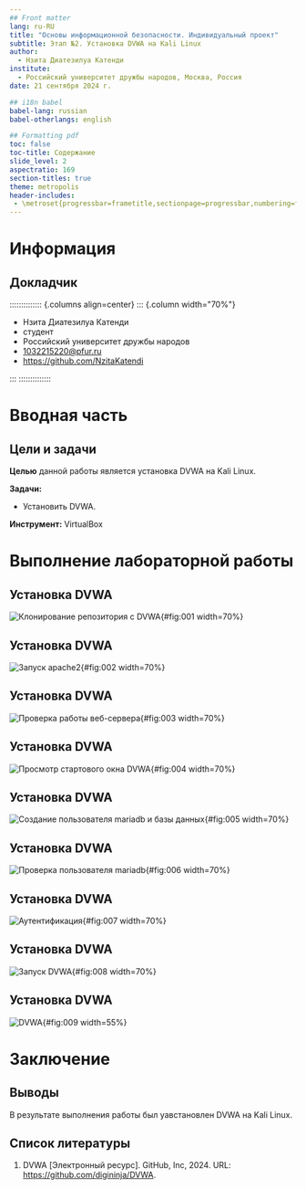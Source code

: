 ```yaml
---
## Front matter
lang: ru-RU
title: "Основы информационной безопасности. Индивидуальный проект"
subtitle: Этап №2. Установка DVWA на Kali Linux
author:
  - Нзита Диатезилуа Катенди
institute:
  - Российский университет дружбы народов, Москва, Россия
date: 21 сентября 2024 г.

## i18n babel
babel-lang: russian
babel-otherlangs: english

## Formatting pdf
toc: false
toc-title: Содержание
slide_level: 2
aspectratio: 169
section-titles: true
theme: metropolis
header-includes:
 - \metroset{progressbar=frametitle,sectionpage=progressbar,numbering=fraction}
---
```


# Информация

## Докладчик

:::::::::::::: {.columns align=center}
::: {.column width="70%"}

  * Нзита Диатезилуа Катенди
  * студент
  * Российский университет дружбы народов
  * [1032215220@pfur.ru](mailto:1032215220@pfur.ru)
  * <https://github.com/NzitaKatendi>

:::
::::::::::::::

# Вводная часть

## Цели и задачи

**Целью** данной работы является установка DVWA на Kali Linux.

**Задачи:**

- Установить DVWA.

**Инструмент:** VirtualBox

# Выполнение лабораторной работы

## Установка DVWA

![Клонирование репозитория с DVWA](image/1.png){#fig:001 width=70%}

## Установка DVWA

![ Запуск apache2](image/2.png){#fig:002 width=70%}

## Установка DVWA

![Проверка работы веб-сервера](image/3.png){#fig:003 width=70%}

## Установка DVWA  

![Просмотр стартового окна DVWA](image/4.png){#fig:004 width=70%}

## Установка DVWA

![Создание пользователя mariadb и базы данных](image/5.png){#fig:005 width=70%}

## Установка DVWA

![Проверка пользователя mariadb](image/6.png){#fig:006 width=70%}

## Установка DVWA

![Аутентификация](image/7.png){#fig:007 width=70%}

## Установка DVWA

![Запуск DVWA](image/8.png){#fig:008 width=70%}

## Установка DVWA

![DVWA](image/9.png){#fig:009 width=55%}


# Заключение

## Выводы

 В результате выполнения работы был уавстановлен DVWA на Kali Linux.

## Список литературы

1. DVWA [Электронный ресурс]. GitHub, Inc, 2024. URL: https://github.com/digininja/DVWA.

